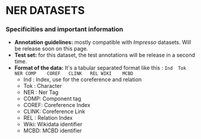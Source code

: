 # NER DATASETS

### Specificities and important information

- **Annotation guidelines:** mostly compatible with *Impresso* datasets. Will be release soon on this page.
- **Test set:** for this dataset, the test annotations will be release in a second time.
- **Format of the data:** It's a tabular separated format like this : `Ind	Tok	NER	COMP	COREF	CLINK	REL	WIKI	MCBD`
	- Ind : Index, use for the coreference and relation
	- Tok : Character
	- NER : Ner Tag
	- COMP: Component tag
	- COREF: Coreference Index
	- CLINK: Coreference Link
	- REL : Relation Index
	- Wiki: Wikidata identifier
	- MCBD: MCBD identifier
